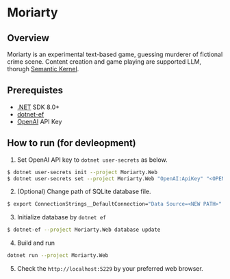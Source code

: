 # Moriarty

## Overview

Moriarty is an experimental text-based game, guessing murderer of fictional crime scene.
Content creation and game playing are supported LLM, thorugh [Semantic Kernel][].


[Semantic Kernel]: https://github.com/microsoft/semantic-kernel


## Prerequistes

-  [.NET][] SDK 8.0+
-  [dotnet-ef][]
-  [OpenAI][] API Key


[.NET]: https://dotnet.microsoft.com/en-us/
[dotnet-ef]: https://www.nuget.org/packages/dotnet-ef
[OpenAI]: https://openai.com/


## How to run (for devleopment)

1. Set OpenAI API key to `dotnet user-secrets` as below.
```bash
$ dotnet user-secrets init --project Moriarty.Web
$ dotnet user-secrets set --project Moriarty.Web "OpenAI:ApiKey" "<OPENAI_API_KEY>"
```
2. (Optional) Change path of SQLite database file.
```bash
$ export ConnectionStrings__DefaultConnection="Data Source=<NEW PATH>"
```

3. Initialize database by `dotnet ef`
```bash
$ dotnet-ef --project Moriarty.Web database update
```

4. Build and run
```bash
dotnet run --project Moriarty.Web
```

5. Check the `http://localhost:5229` by your preferred web browser.
